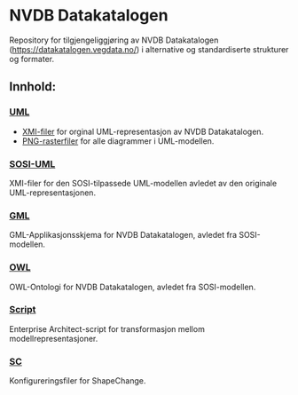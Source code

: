 # NVDB Datakatalogen

Repository for  tilgjengeliggjøring av NVDB Datakatalogen (https://datakatalogen.vegdata.no/) i alternative og standardiserte strukturer og formater. 

## Innhold:

### [UML](https://github.com/vegvesen/NVDB-Datakatalogen/tree/master/UML)
- [XMI-filer](https://github.com/vegvesen/NVDB-Datakatalogen/tree/master/UML/XMI) for orginal UML-representasjon av NVDB Datakatalogen.
- [PNG-rasterfiler](https://github.com/vegvesen/NVDB-Datakatalogen/tree/master/UML/PNG) for alle diagrammer i UML-modellen.

### [SOSI-UML](https://github.com/vegvesen/NVDB-Datakatalogen/tree/master/SOSI-UML)
XMI-filer for den SOSI-tilpassede UML-modellen avledet av den originale UML-representasjonen.

### [GML](https://github.com/vegvesen/NVDB-Datakatalogen/tree/master/GML)
GML-Applikasjonsskjema for NVDB Datakatalogen, avledet fra SOSI-modellen.

### [OWL](https://github.com/vegvesen/NVDB-Datakatalogen/tree/master/OWL)
OWL-Ontologi for NVDB Datakatalogen, avledet fra SOSI-modellen.

### [Script](https://github.com/vegvesen/NVDB-Datakatalogen/tree/master/Script)
Enterprise Architect-script for transformasjon mellom modellrepresentasjoner.

### [SC](https://github.com/vegvesen/NVDB-Datakatalogen/tree/master/SC)
Konfigureringsfiler for ShapeChange.
